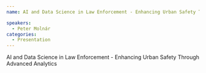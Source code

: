 ```yaml
--- 
name: AI and Data Science in Law Enforcement - Enhancing Urban Safety Through Advanced Analytics

speakers: 
  - Peter Molnár
categories:
  - Presentation
---
```


AI and Data Science in Law Enforcement - Enhancing Urban Safety Through Advanced Analytics
